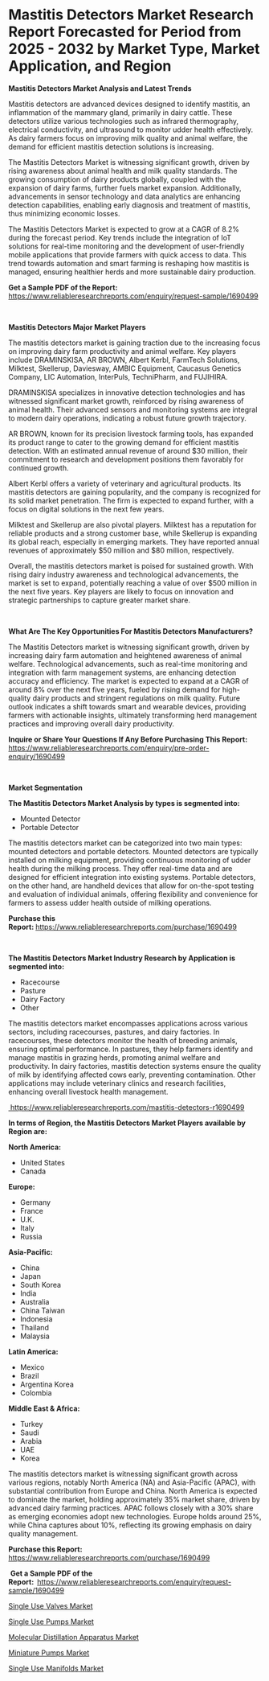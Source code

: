 <p><h1>Mastitis Detectors Market Research Report Forecasted for Period from 2025 -  2032 by Market Type, Market Application, and Region</h1></p><p><strong>Mastitis Detectors Market Analysis and Latest Trends</strong></p>
<p><p>Mastitis detectors are advanced devices designed to identify mastitis, an inflammation of the mammary gland, primarily in dairy cattle. These detectors utilize various technologies such as infrared thermography, electrical conductivity, and ultrasound to monitor udder health effectively. As dairy farmers focus on improving milk quality and animal welfare, the demand for efficient mastitis detection solutions is increasing.</p><p>The Mastitis Detectors Market is witnessing significant growth, driven by rising awareness about animal health and milk quality standards. The growing consumption of dairy products globally, coupled with the expansion of dairy farms, further fuels market expansion. Additionally, advancements in sensor technology and data analytics are enhancing detection capabilities, enabling early diagnosis and treatment of mastitis, thus minimizing economic losses.</p><p>The Mastitis Detectors Market is expected to grow at a CAGR of 8.2% during the forecast period. Key trends include the integration of IoT solutions for real-time monitoring and the development of user-friendly mobile applications that provide farmers with quick access to data. This trend towards automation and smart farming is reshaping how mastitis is managed, ensuring healthier herds and more sustainable dairy production.</p></p>
<p><strong>Get a Sample PDF of the Report:&nbsp;</strong> <a href="https://www.reliableresearchreports.com/enquiry/request-sample/1690499?utm_campaign=36&utm_medium=2&utm_source=Github&utm_content=ia&utm_term=16022025&utm_id=mastitis-detectors">https://www.reliableresearchreports.com/enquiry/request-sample/1690499</a></p>
<p>&nbsp;</p>
<p><strong>Mastitis Detectors Major Market Players</strong></p>
<p><p>The mastitis detectors market is gaining traction due to the increasing focus on improving dairy farm productivity and animal welfare. Key players include DRAMINSKISA, AR BROWN, Albert Kerbl, FarmTech Solutions, Milktest, Skellerup, Daviesway, AMBIC Equipment, Caucasus Genetics Company, LIC Automation, InterPuls, TechniPharm, and FUJIHIRA.</p><p>DRAMINSKISA specializes in innovative detection technologies and has witnessed significant market growth, reinforced by rising awareness of animal health. Their advanced sensors and monitoring systems are integral to modern dairy operations, indicating a robust future growth trajectory.</p><p>AR BROWN, known for its precision livestock farming tools, has expanded its product range to cater to the growing demand for efficient mastitis detection. With an estimated annual revenue of around $30 million, their commitment to research and development positions them favorably for continued growth.</p><p>Albert Kerbl offers a variety of veterinary and agricultural products. Its mastitis detectors are gaining popularity, and the company is recognized for its solid market penetration. The firm is expected to expand further, with a focus on digital solutions in the next few years.</p><p>Milktest and Skellerup are also pivotal players. Milktest has a reputation for reliable products and a strong customer base, while Skellerup is expanding its global reach, especially in emerging markets. They have reported annual revenues of approximately $50 million and $80 million, respectively.</p><p>Overall, the mastitis detectors market is poised for sustained growth. With rising dairy industry awareness and technological advancements, the market is set to expand, potentially reaching a value of over $500 million in the next five years. Key players are likely to focus on innovation and strategic partnerships to capture greater market share.</p></p>
<p>&nbsp;</p>
<p><strong>What Are The Key Opportunities For Mastitis Detectors Manufacturers?</strong></p>
<p><p>The Mastitis Detectors market is witnessing significant growth, driven by increasing dairy farm automation and heightened awareness of animal welfare. Technological advancements, such as real-time monitoring and integration with farm management systems, are enhancing detection accuracy and efficiency. The market is expected to expand at a CAGR of around 8% over the next five years, fueled by rising demand for high-quality dairy products and stringent regulations on milk quality. Future outlook indicates a shift towards smart and wearable devices, providing farmers with actionable insights, ultimately transforming herd management practices and improving overall dairy productivity.</p></p>
<p><strong>Inquire or Share Your Questions If Any Before Purchasing This Report:</strong> <a href="https://www.reliableresearchreports.com/enquiry/pre-order-enquiry/1690499?utm_campaign=36&utm_medium=2&utm_source=Github&utm_content=ia&utm_term=16022025&utm_id=mastitis-detectors">https://www.reliableresearchreports.com/enquiry/pre-order-enquiry/1690499</a></p>
<p>&nbsp;</p>
<p><strong>Market Segmentation</strong></p>
<p><strong>The Mastitis Detectors Market Analysis by types is segmented into:</strong></p>
<p><ul><li>Mounted Detector</li><li>Portable Detector</li></ul></p>
<p><p>The mastitis detectors market can be categorized into two main types: mounted detectors and portable detectors. Mounted detectors are typically installed on milking equipment, providing continuous monitoring of udder health during the milking process. They offer real-time data and are designed for efficient integration into existing systems. Portable detectors, on the other hand, are handheld devices that allow for on-the-spot testing and evaluation of individual animals, offering flexibility and convenience for farmers to assess udder health outside of milking operations.</p></p>
<p><strong>Purchase this Report:&nbsp;</strong><a href="https://www.reliableresearchreports.com/purchase/1690499?utm_campaign=36&utm_medium=2&utm_source=Github&utm_content=ia&utm_term=16022025&utm_id=mastitis-detectors">https://www.reliableresearchreports.com/purchase/1690499</a></p>
<p>&nbsp;</p>
<p><strong>The Mastitis Detectors Market Industry Research by Application is segmented into:</strong></p>
<p><ul><li>Racecourse</li><li>Pasture</li><li>Dairy Factory</li><li>Other</li></ul></p>
<p><p>The mastitis detectors market encompasses applications across various sectors, including racecourses, pastures, and dairy factories. In racecourses, these detectors monitor the health of breeding animals, ensuring optimal performance. In pastures, they help farmers identify and manage mastitis in grazing herds, promoting animal welfare and productivity. In dairy factories, mastitis detection systems ensure the quality of milk by identifying affected cows early, preventing contamination. Other applications may include veterinary clinics and research facilities, enhancing overall livestock health management.</p></p>
<p><a href="https://www.reliableresearchreports.com/mastitis-detectors-r1690499?utm_campaign=36&utm_medium=2&utm_source=Github&utm_content=ia&utm_term=16022025&utm_id=mastitis-detectors">&nbsp;https://www.reliableresearchreports.com/mastitis-detectors-r1690499</a></p>
<p><strong>In terms of Region, the Mastitis Detectors Market Players available by Region are:</strong></p>
<p>
    <p> <strong> North America: </strong>
        <ul>
            <li>United States</li>
            <li>Canada</li>
        </ul>
        </p> 
    <p> <strong> Europe: </strong>
        <ul>
            <li>Germany</li>
            <li>France</li>
            <li>U.K.</li>
            <li>Italy</li>
            <li>Russia</li>
        </ul>
        </p> 
    <p> <strong> Asia-Pacific: </strong>
        <ul>
            <li>China</li>
            <li>Japan</li>
            <li>South Korea</li>
            <li>India</li>
            <li>Australia</li>
            <li>China Taiwan</li>
            <li>Indonesia</li>
            <li>Thailand</li>
            <li>Malaysia</li>
        </ul>
        </p> 
    <p> <strong> Latin America: </strong>
        <ul>
            <li>Mexico</li>
            <li>Brazil</li>
            <li>Argentina Korea</li>
            <li>Colombia</li>
        </ul>
        </p> 
    <p> <strong> Middle East & Africa: </strong>
        <ul>
            <li>Turkey</li>
            <li>Saudi</li>
            <li>Arabia</li>
            <li>UAE</li>
            <li>Korea</li>
        </ul>
    </p>
    </p>
<p><p>The mastitis detectors market is witnessing significant growth across various regions, notably North America (NA) and Asia-Pacific (APAC), with substantial contribution from Europe and China. North America is expected to dominate the market, holding approximately 35% market share, driven by advanced dairy farming practices. APAC follows closely with a 30% share as emerging economies adopt new technologies. Europe holds around 25%, while China captures about 10%, reflecting its growing emphasis on dairy quality management.</p></p>
<p><strong>Purchase this Report: </strong><a href="https://www.reliableresearchreports.com/purchase/1690499?utm_campaign=36&utm_medium=2&utm_source=Github&utm_content=ia&utm_term=16022025&utm_id=mastitis-detectors">https://www.reliableresearchreports.com/purchase/1690499</a></p>
<p>&nbsp;<strong>Get a Sample PDF of the Report:&nbsp;&nbsp;</strong><a href="https://www.reliableresearchreports.com/enquiry/request-sample/1690499?utm_campaign=36&utm_medium=2&utm_source=Github&utm_content=ia&utm_term=16022025&utm_id=mastitis-detectors">https://www.reliableresearchreports.com/enquiry/request-sample/1690499</a></p>
<p><strong></strong></p>
<p><p><a href="https://github.com/raeezkenedz/Market-Research-Report-List-1/blob/main/single-use-valves-market.md?utm_campaign=36&utm_medium=2&utm_source=Github&utm_content=ia&utm_term=16022025&utm_id=mastitis-detectors">Single Use Valves Market</a></p><p><a href="https://github.com/meuskocov/Market-Research-Report-List-1/blob/main/single-use-pumps-market.md?utm_campaign=36&utm_medium=2&utm_source=Github&utm_content=ia&utm_term=16022025&utm_id=mastitis-detectors">Single Use Pumps Market</a></p><p><a href="https://github.com/genayziben/Market-Research-Report-List-1/blob/main/molecular-distillation-apparatus-market.md?utm_campaign=36&utm_medium=2&utm_source=Github&utm_content=ia&utm_term=16022025&utm_id=mastitis-detectors">Molecular Distillation Apparatus Market</a></p><p><a href="https://github.com/binnazcassam/Market-Research-Report-List-1/blob/main/miniature-pumps-market.md?utm_campaign=36&utm_medium=2&utm_source=Github&utm_content=ia&utm_term=16022025&utm_id=mastitis-detectors">Miniature Pumps Market</a></p><p><a href="https://github.com/elitasvimal/Market-Research-Report-List-1/blob/main/single-use-manifolds-market.md?utm_campaign=36&utm_medium=2&utm_source=Github&utm_content=ia&utm_term=16022025&utm_id=mastitis-detectors">Single Use Manifolds Market</a></p></p>